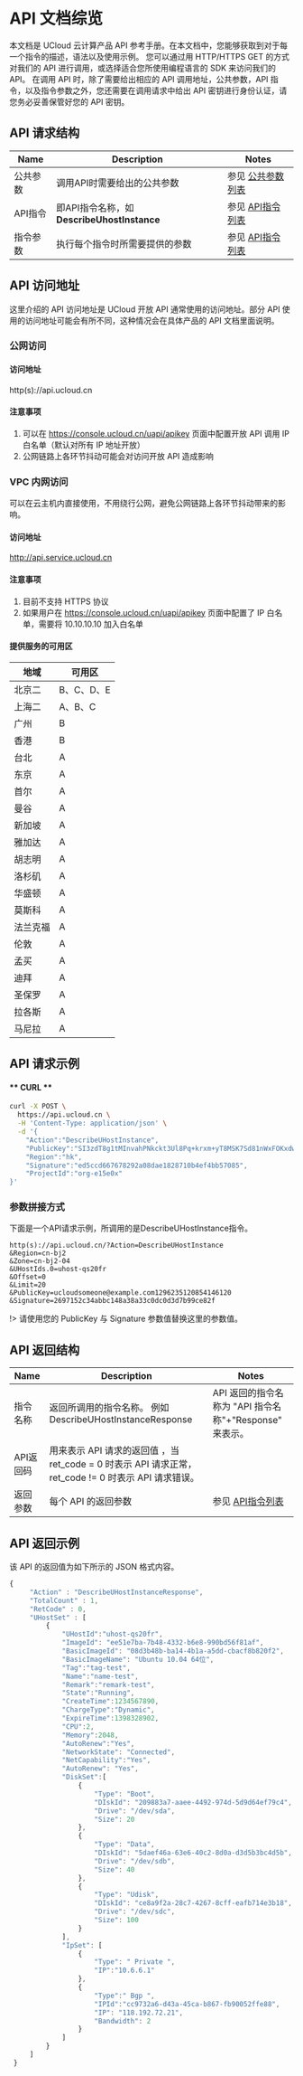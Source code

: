 # API 文档综览

本文档是 UCloud 云计算产品 API 参考手册。在本文档中，您能够获取到对于每一个指令的描述，语法以及使用示例。
您可以通过用 HTTP/HTTPS GET 的方式对我们的 API 进行调用，或选择适合您所使用编程语言的 SDK 来访问我们的 API。
在调用 API 时，除了需要给出相应的 API 调用地址，公共参数，API 指令，以及指令参数之外，您还需要在调用请求中给出 API 密钥进行身份认证，请您务必妥善保管好您的 API 密钥。

## API 请求结构

| Name      |Description                           |Notes                               |
|---|---|---|
| 公共参数     | 调用API时需要给出的公共参数                       | 参见 [公共参数列表](api/summary/public)  |
| API指令    | 即API指令名称，如 **DescribeUhostInstance**  | 参见 [API指令列表](api/index)                |
| 指令参数     | 执行每个指令时所需要提供的参数                       | 参见 [API指令列表](api/index)                |

## API 访问地址

这里介绍的 API 访问地址是 UCloud 开放 API 通常使用的访问地址。部分 API 使用的访问地址可能会有所不同，这种情况会在具体产品的 API 文档里面说明。

### 公网访问

#### 访问地址

http(s)://api.ucloud.cn

#### 注意事项

1. 可以在 https://console.ucloud.cn/uapi/apikey 页面中配置开放 API 调用 IP 白名单（默认对所有 IP 地址开放）
2. 公网链路上各环节抖动可能会对访问开放 API 造成影响

### VPC 内网访问

可以在云主机内直接使用，不用绕行公网，避免公网链路上各环节抖动带来的影响。

#### 访问地址

http://api.service.ucloud.cn

#### 注意事项

1. 目前不支持 HTTPS 协议
2. 如果用户在 https://console.ucloud.cn/uapi/apikey 页面中配置了 IP 白名单，需要将 10.10.10.10 加入白名单

#### 提供服务的可用区

|  地域   | 可用区  |
|  ----  | ----  |
| 北京二  | B、C、D、E |
| 上海二  | A、B、C |
| 广州  | B |
| 香港  | B |
| 台北  | A |
| 东京  | A |
| 首尔  | A |
| 曼谷  | A |
| 新加坡 | A |
| 雅加达 | A |
| 胡志明 | A |
| 洛杉矶 | A |
| 华盛顿 | A |
| 莫斯科 | A |
| 法兰克福 | A |
| 伦敦 | A |
| 孟买 | A |
| 迪拜 | A |
| 圣保罗 | A |
| 拉各斯 | A |
| 马尼拉 | A |

## API 请求示例

<!-- tabs:start -->

#### ** CURL **

```bash
curl -X POST \
  https://api.ucloud.cn \
  -H 'Content-Type: application/json' \
  -d '{
    "Action":"DescribeUHostInstance",
    "PublicKey":"SI3zdT8g1tMInvahPNkckt3Ul8Pq+krxm+yT8MSK7Sd81nWxFOKxdw==",
    "Region":"hk",
    "Signature":"ed5ccd667678292a08dae1828710b4ef4bb57085",
    "ProjectId":"org-e15e0x"
}'
```

### 参数拼接方式

下面是一个API请求示例，所调用的是DescribeUHostInstance指令。

```
http(s)://api.ucloud.cn/?Action=DescribeUHostInstance
&Region=cn-bj2
&Zone=cn-bj2-04
&UHostIds.0=uhost-qs20fr
&Offset=0
&Limit=20  
&PublicKey=ucloudsomeone@example.com1296235120854146120
&Signature=2697152c34abbc148a38a33c0dc0d3d7b99ce82f
```

<!-- tabs:end -->

!> 请使用您的 PublicKey 与 Signature 参数值替换这里的参数值。

## API 返回结构

| Name    | Description                                                       | Notes                                   |
|---|---|---|
| 指令名称    | 返回所调用的指令名称。 例如 DescribeUHostInstanceResponse                      | API 返回的指令名称为 "API 指令名称"+"Response" 来表示。  |
| API返回码  | 用来表示 API 请求的返回值 ，当 ret_code = 0 时表示 API 请求正常， ret_code != 0 时表示 API 请求错误。  |                                         |
| 返回参数    | 每个 API 的返回参数                                                        | 参见 [API指令列表](api/index)                   |

## API 返回示例

该 API 的返回值为如下所示的 JSON 格式内容。

```javascript
{
     "Action" : "DescribeUHostInstanceResponse",
     "TotalCount" : 1,
     "RetCode" : 0,
     "UHostSet" : [
         {
             "UHostId":"uhost-qs20fr",
             "ImageId": "ee51e7ba-7b48-4332-b6e8-990bd56f81af",
             "BasicImageId": "08d3b48b-ba14-4b1a-a5dd-cbacf8b820f2",
             "BasicImageName": "Ubuntu 10.04 64位",
             "Tag":"tag-test",
             "Name":"name-test",
             "Remark":"remark-test",
             "State":"Running",
             "CreateTime":1234567890,
             "ChargeType":"Dynamic",
             "ExpireTime":1398328902,
             "CPU":2,
             "Memory":2048,
             "AutoRenew":"Yes",
             "NetworkState": "Connected",
             "NetCapability":"Yes",
             "AutoRenew": "Yes",
             "DiskSet":[
                 {
                     "Type": "Boot",
                     "DIskId": "209883a7-aaee-4492-974d-5d9d64ef79c4",
                     "Drive": "/dev/sda",
                     "Size": 20
                 },
                 {
                     "Type": "Data",
                     "DIskId": "5daef46a-63e6-40c2-8d0a-d3d5b3bc4d5b",
                     "Drive": "/dev/sdb",
                     "Size": 40
                 },
                 {
                     "Type": "Udisk",
                     "DIskId": "ce8a9f2a-28c7-4267-8cff-eafb714e3b18",
                     "Drive": "/dev/sdc",
                     "Size": 100
                 }
             ],
             "IpSet": [
                 {
                     "Type": " Private ",
                     "IP":"10.6.6.1"
                 },
                 {
                     "Type":" Bgp ",
                     "IPId":"cc9732a6-d43a-45ca-b867-fb90052ffe88",
                     "IP": "118.192.72.21",
                     "Bandwidth": 2
                 }
             ]
         }
     ]
 }
```

